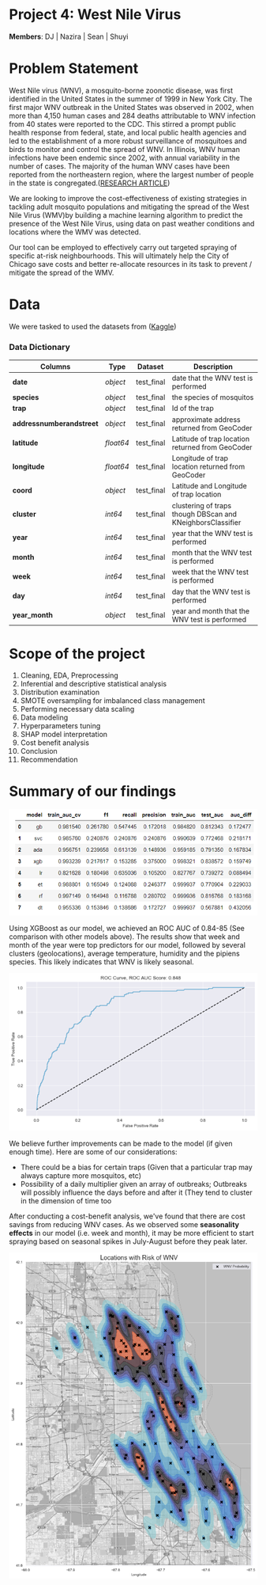# Project 4: West Nile Virus
**Members**: DJ  | Nazira  |  Sean  |  Shuyi


# Problem Statement

West Nile virus (WNV), a mosquito-borne zoonotic disease, was first identified in the United States in the summer of 1999 in New York City. The first major WNV outbreak in the United States was observed in 2002, when more than 4,150 human cases and 284 deaths attributable to WNV infection from 40 states were reported to the CDC. This stirred a prompt public health response from federal, state, and local public health agencies and led to the establishment of a more robust surveillance of mosquitoes and birds to monitor and control the spread of WNV. In Illinois, WNV human infections have been endemic since 2002, with annual variability in the number of cases. The majority of the human WNV cases have been reported from the northeastern region, where the largest number of people in the state is congregated.([RESEARCH ARTICLE](https://journals.plos.org/plosone/article?id=10.1371/journal.pone.0227160))

We are looking to improve the cost-effectiveness of existing strategies in tackling adult mosquito populations and mitigating the spread of the West Nile Virus (WMV)by building a machine learning algorithm to predict the presence of the West Nile Virus, using data on past weather conditions and locations where the WMV was detected.

Our tool can be employed to effectively carry out targeted spraying of specific at-risk neighbourhoods. This will ultimately help the City of Chicago save costs and better re-allocate resources in its task to prevent / mitigate the spread of the WMV.

# Data 

We were tasked to used the datasets from ([Kaggle](https://www.kaggle.com/c/predict-west-nile-virus/data))

### Data Dictionary
|Columns|Type|Dataset|Description|
|---|---|---|---|
|**date**|*object*|test_final|date that the WNV test is performed| 
|**species**|*object*|test_final|the species of mosquitos|
|**trap**|*object*|test_final|Id of the trap| 
|**addressnumberandstreet**|*object*|test_final|approximate address returned from GeoCoder|
|**latitude**|*float64*|test_final|Latitude of trap location returned from GeoCoder| 
|**longitude**|*float64*|test_final|Longitude of trap location returned from GeoCoder| 
|**coord**|*object*|test_final|Latitude and Longitude of trap location|
|**cluster**|*int64*|test_final|clustering of traps though DBScan and KNeighborsClassifier |
|**year**|*int64*|test_final|year that the WNV test is performed| 
|**month**|*int64*|test_final|month that the WNV test is performed| 
|**week**|*int64*|test_final|week that the WNV test is performed| 
|**day**|*int64*|test_final|day that the WNV test is performed| 
|**year_month**|*object*|test_final|year and month that the WNV test is performed| 


# Scope of the project

1. Cleaning, EDA, Preprocessing
2. Inferential and descriptive statistical analysis
3. Distribution examination
4. SMOTE oversampling for imbalanced class management
5. Performing necessary data scaling
6. Data modeling
7. Hyperparameters tuning
8. SHAP model interpretation
9. Cost benefit analysis
10. Conclusion
11. Recommendation

# Summary of our findings

![model_comparisons.PNG](./images/model_comparisons.PNG "model_comparisons.PNG")

Using XGBoost as our model, we achieved an ROC AUC of 0.84-85 (See comparison with other models above). The results show that week and month of the year were top predictors for our model, followed by several clusters (geolocations), average temperature, humidity and the pipiens species. This likely indicates that WNV is likely seasonal.

![xgboost_roc_auc.PNG](https://github.com/deltajuliette/GA-DSI_project4/blob/master/images/xgboost_roc_auc.png "xgboost_roc_auc.PNG")

We believe further improvements can be made to the model (if given enough time). Here are some of our considerations:
* There could be a bias for certain traps (Given that a particular trap may always capture more mosquitos, etc)
* Possibility of a daily multiplier given an array of outbreaks; Outbreaks will possibly influence the days before and after it (They tend to cluster in the dimension of time too

After conducting a cost-benefit analysis, we've found that there are cost savings from reducing WNV cases. As we observed some **seasonality effects** in our model (i.e. week and month), it may be more efficient to start spraying based on seasonal spikes in July-August before they peak later.

![map_predictions.PNG](./images/map_predictions.PNG "map_predictions.PNG")
